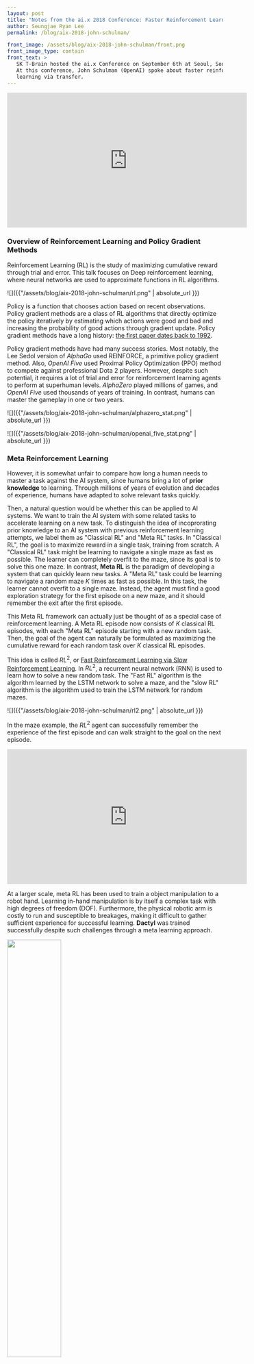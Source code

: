 ```yaml
---
layout: post
title: "Notes from the ai.x 2018 Conference: Faster Reinforcement Learning via Transfer"
author: Seungjae Ryan Lee
permalink: /blog/aix-2018-john-schulman/

front_image: /assets/blog/aix-2018-john-schulman/front.png
front_image_type: contain
front_text: >
   SK T-Brain hosted the ai.x Conference on September 6th at Seoul, South Korea.
   At this conference, John Schulman (OpenAI) spoke about faster reinforcement
   learning via transfer.
---
```


<div class="facebook-responsive">
    <iframe src="https://www.facebook.com/plugins/video.php?href=https%3A%2F%2Fwww.facebook.com%2FSKTBrain%2Fvideos%2F723182251361194%2F&show_text=0&width=560" width="560" height="315" style="border:none;overflow:hidden" scrolling="no" frameborder="0" allowTransparency="true" allowFullScreen="true"></iframe>
</div>


### Overview of Reinforcement Learning and Policy Gradient Methods

Reinforcement Learning (RL) is the study of maximizing cumulative reward through trial and error. This talk focuses on Deep reinforcement learning, where neural networks are used to approximate functions in RL algorithms.

![]({{"/assets/blog/aix-2018-john-schulman/rl.png" | absolute_url }})

Policy is a function that chooses action based on recent observations. Policy gradient methods are a class of RL algorithms that directly optimize the policy iteratively by estimating which actions were good and bad and increasing the probability of good actions through gradient update. Policy gradient methods have a long history: [the first paper dates back to 1992](http://www-anw.cs.umass.edu/~barto/courses/cs687/williams92simple.pdf).

Policy gradient methods have had many success stories. Most notably, the Lee Sedol version of *AlphaGo* used REINFORCE, a primitive policy gradient method. Also, *OpenAI Five* used Proximal Policy Optimization (PPO) method to compete against professional Dota 2 players. However, despite such potential, it requires a lot of trial and error for reinforcement learning agents to perform at superhuman levels. *AlphaZero* played millions of games, and *OpenAI Five* used thousands of years of training. In contrast, humans can master the gameplay in one or two years.

![]({{"/assets/blog/aix-2018-john-schulman/alphazero_stat.png" | absolute_url }})

![]({{"/assets/blog/aix-2018-john-schulman/openai_five_stat.png" | absolute_url }})



### Meta Reinforcement Learning

However, it is somewhat unfair to compare how long a human needs to master a task against the AI system, since humans bring a lot of **prior knowledge** to learning. Through millions of years of evolution and decades of experience, humans have adapted to solve relevant tasks quickly.

Then, a natural question would be whether this can be applied to AI systems. We want to train the AI system with some related tasks to accelerate learning on a new task. To distinguish the idea of incoprorating prior knowledge to an AI system with previous reinforcement learning attempts, we label them as "Classical RL" and "Meta RL" tasks. In "Classical RL", the goal is to maximize reward in a single task, training from scratch. A "Classical RL" task might be learning to navigate a single maze as fast as possible. The learner can completely overfit to the maze, since its goal is to solve this one maze. In contrast, **Meta RL** is the paradigm of developing a system that can quickly learn new tasks. A "Meta RL" task could be learning to navigate a random maze $K$ times as fast as possible. In this task, the learner cannot overfit to a single maze. Instead, the agent must find a good exploration strategy for the first episode on a new maze, and it should remember the exit after the first episode.

This Meta RL framework can actually just be thought of as a special case of reinforcement learning. A Meta RL episode now consists of $K$ classical RL episodes, with each "Meta RL" episode starting with a new random task. Then, the goal of the agent can naturally be formulated as maximizing the cumulative reward for each random task over $K$ classical RL episodes.

This idea is called $RL^2$, or [Fast Reinforcement Learning via Slow Reinforcement Learning](https://arxiv.org/abs/1611.02779). In $RL^2$, a recurrent neural network (RNN) is used to learn how to solve a new random task. The "Fast RL" algorithm is the algorithm learned by the LSTM network to solve a maze, and the "slow RL" algorithm is the algorithm used to train the LSTM network for random mazes.

![]({{"/assets/blog/aix-2018-john-schulman/rl2.png" | absolute_url }})

In the maze example, the $RL^2$ agent can successfully remember the experience of the first episode and can walk straight to the goal on the next episode.

<div class="half-width">
    <div class="youtube-responsive">
        <iframe width="560" height="315" src="https://www.youtube.com/embed/cLpSBtlbdyY" frameborder="0" allow="autoplay; encrypted-media" allowfullscreen></iframe><br/>
    </div>
</div>

At a larger scale, meta RL has been used to train a object manipulation to a robot hand. Learning in-hand manipulation is by itself a complex task with high degrees of freedom (DOF). Furthermore, the physical robotic arm is costly to run and susceptible to breakages, making it difficult to gather sufficient experience for successful learning. **Dactyl** was trained successfully despite such challenges through a meta learning approach.

<img style="width: 50%;" src='{{ "/assets/blog/aix-2018-john-schulman/dactyl.jpg" | absolute_url }}'>

To overcome the challenge, instead of training on the real world, the agent was trained in simulations. The simulation had lots of parameters that could be randomized, including frictions, robot dimensions, and visual appearances. The LSTM was trained from these heavily randomized simulations, where every episode for the LSTM policy occured in a randomly sampled "world." Thus, for the LSTM to maximize its cumulative reward, it must learn to quickly adapt to the parameter settings of the "new world." Then, the real world will simply be another "new world," and the policy will hopefully master the dynamics of the real world quickly.

![]({{"/assets/blog/aix-2018-john-schulman/dactyl-lstm.png" | absolute_url }})

Although these meta RL approaches seem very promising, they still have crucial limitations. Both the maze example and the in-hand manipulation example assume infinite data, where the agent can randomly sample tasks. Furthermore, both examples rely on the "real task" being covered by the distribution of the training task. If the maze or the parameters of the real world is not covered by the distribution of training tasks, the performance will heavily drop. In this sense, this approach does not emphasize generalization to "new" tasks, but just learning on a broad but finite training set. Also, in both examples, the learning is done through RNN state updates without updating the weights of the neural network. Although it sufficed for these two examples, it might not be powerful enough to handle more complex systems, since it learns very few things about the environment from short hoirzons.



### Gym Retro

To address these shortcomings, we can reformulate the problem and explicitly split the training tasks and the test tasks. [**Gym Retro**](https://blog.openai.com/gym-retro/) is a test suite of over 1000 games created for this new problem formulation. Unlike previous RL efforts where the focus was achieving superhuman results on individual games, the focus of Gym Retro is **solving previously unseen game as fast as a human given prior experience with similar games**.

<div class="half-width">
    <video width="50%" controls autoplay mute loop><source type="video/mp4" src='{{ "/assets/blog/aix-2018-john-schulman/retro.mp4" | absolute_url }}'></video>
</div>

The [Retro Contest](https://blog.openai.com/retro-contest/) earlier this year addressed a simplified, easier version of the challenge. Instead of creating an agent that can solve previously unseen *games* quickly, the goal was to create an agent that can solve previously unseen *levels* of *Sonic the Hedgehog* quickly. In this contest, the agents could train on the training levels as much as possible, but the agent could only train for a million steps (about 18 hours) on the hidden test levels. State-of-the-art methods such as [Rainbow](https://arxiv.org/abs/1710.02298) and [PPO](https://arxiv.org/abs/1707.06347) had subhuman performance. Joint PPO, a technique of training the agent in training levels and finetuning it in test levels, performed better, but still had a large performance gap from humans.

<img style="width: 80%;" src='{{ "/assets/blog/aix-2018-john-schulman/retro-baselines.png" | absolute_url }}'>

[The top agents](https://blog.openai.com/first-retro-contest-retrospective/) showed some interesting results. Some levels were solved in just 60 minutes of training (in wall-clock time).

<div class="half-width">
    <video width="50%" controls autoplay mute loop><source type="video/mp4" src='{{ "/assets/blog/aix-2018-john-schulman/minutes-training.mp4" | absolute_url }}'></video>
</div>

Visualizing the solutions of the top 3 agents was also insightful. Red dots show earlier episodes on the test level, and the blue dots show later episodes.

<div class="half-width">
    <video width="50%" controls autoplay mute loop><source type="video/mp4" src='{{ "/assets/blog/aix-2018-john-schulman/learning.mp4" | absolute_url }}'></video>
</div>



### Future Work

A big challenge for Gym Retro is on successful transfer between *games* rather than just *levels*. Some promising techniques include [better exploration techniques](https://blog.openai.com/better-exploration-with-parameter-noise/), [unsupervised learning](https://pathak22.github.io/large-scale-curiosity/), or [hierarchy](https://blog.openai.com/learning-a-hierarchy/). The RNN-based meta learning could also be improved to deal with long-time horizons.

It was great seeing so many participants of the Retro Contest coming up with creative solutions. We are excited to run more contests like the Retro Contest.
